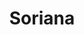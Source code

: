 ---
title: "Soriana"
url: /tijuana/soriana-boulevard-general-rodolfo-sanchez-taboada/
shop: supermercado
---